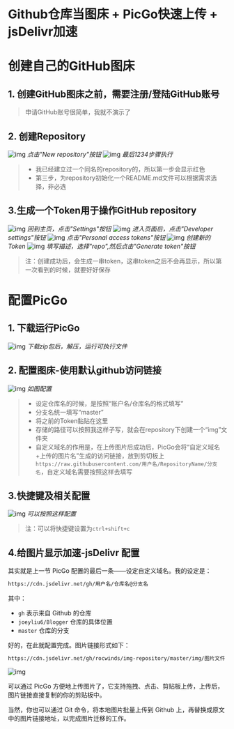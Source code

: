 # Github仓库当图床 + PicGo快速上传 + jsDelivr加速

# 创建自己的GitHub图床

## 1. 创建GitHub图床之前，需要注册/登陆GitHub账号

> 申请GitHub账号很简单，我就不演示了

## 2. 创建Repository

![img](https://user-gold-cdn.xitu.io/2019/1/28/16893b439125b024?imageView2/0/w/1280/h/960/format/webp/ignore-error/1) *点击"New repository"按钮* ![img](https://user-gold-cdn.xitu.io/2019/1/28/16893b43d211747d?imageView2/0/w/1280/h/960/format/webp/ignore-error/1) *最后1234步骤执行*

> - 我已经建立过一个同名的repository的，所以第一步会显示红色
> - 第三步，为repository初始化一个README.md文件可以根据需求选择，非必选

## 3.生成一个Token用于操作GitHub repository

![img](https://user-gold-cdn.xitu.io/2019/1/28/16893b43f3c6ccb3?imageView2/0/w/1280/h/960/format/webp/ignore-error/1) *回到主页，点击"Settings"按钮* ![img](https://user-gold-cdn.xitu.io/2019/1/28/16893b43f97bc563?imageView2/0/w/1280/h/960/format/webp/ignore-error/1) *进入页面后，点击"Developer settings"按钮* ![img](https://user-gold-cdn.xitu.io/2019/1/28/16893b43faa50788?imageView2/0/w/1280/h/960/format/webp/ignore-error/1) *点击"Personal access tokens"按钮* ![img](https://user-gold-cdn.xitu.io/2019/1/28/16893b4403817332?imageView2/0/w/1280/h/960/format/webp/ignore-error/1) *创建新的Token* ![img](https://user-gold-cdn.xitu.io/2019/1/28/16893b44115f2ee3?imageView2/0/w/1280/h/960/format/webp/ignore-error/1) *填写描述，选择"repo",然后点击"Generate token"按钮*

> 注：创建成功后，会生成一串token，这串token之后不会再显示，所以第一次看到的时候，就要好好保存

# 配置PicGo

## 1. 下载运行PicGo

![img](https://user-gold-cdn.xitu.io/2019/1/28/16893b4427ee17cd?imageView2/0/w/1280/h/960/format/webp/ignore-error/1) *下载zip包后，解压，运行可执行文件*

## 2. 配置图床-使用默认github访问链接

![img](https://user-gold-cdn.xitu.io/2019/1/28/16893b44282f8187?imageView2/0/w/1280/h/960/format/webp/ignore-error/1) *如图配置*

> - 设定仓库名的时候，是按照“账户名/仓库名的格式填写”
> - 分支名统一填写“master”
> - 将之前的Token黏贴在这里
> - 存储的路径可以按照我这样子写，就会在repository下创建一个“img”文件夹
> - 自定义域名的作用是，在上传图片后成功后，PicGo会将“自定义域名+上传的图片名”生成的访问链接，放到剪切板上`https://raw.githubusercontent.com/用户名/RepositoryName/分支名`，自定义域名需要按照这样去填写

## 3.快捷键及相关配置

![img](https://user-gold-cdn.xitu.io/2019/1/28/16893b4431798992?imageView2/0/w/1280/h/960/format/webp/ignore-error/1) *可以按照这样配置*

> 注：可以将快捷键设置为`ctrl+shift+c`

## 4.给图片显示加速-jsDelivr 配置

其实就是上一节 PicGo 配置的最后一条——设定自定义域名。我的设定是：

```html
https://cdn.jsdelivr.net/gh/用户名/仓库名@分支名
```

其中：

- `gh` 表示来自 Github 的仓库
- `joeyliu6/Blogger` 仓库的具体位置
- `master` 仓库的分支

好的，在此就配置完成。图片链接形式如下：

```html
https://cdn.jsdelivr.net/gh/rocwinds/img-repository/master/img/图片文件
```

![img](https://cdn.jsdelivr.net/gh/joeyliu6/Blogger/master/static_files/iljw/img/large/20190512155938.png)

可以通过 PicGo 方便地上传图片了，它支持拖拽、点击、剪贴板上传，上传后，图片链接直接复制的你的剪贴板中。

当然，你也可以通过 Git 命令，将本地图片批量上传到 Github 上，再替换成原文中的图片链接地址，以完成图片迁移的工作。
